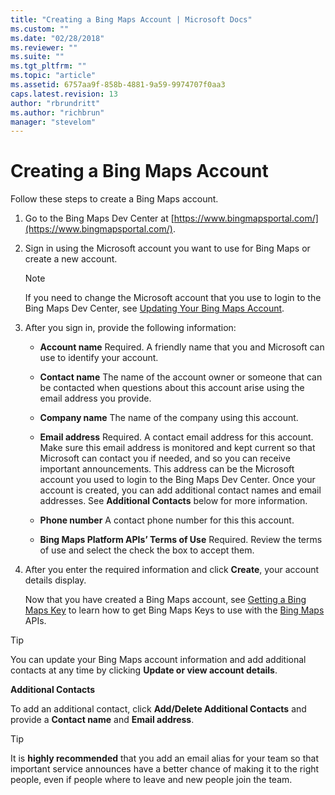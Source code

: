 ```yaml
---
title: "Creating a Bing Maps Account | Microsoft Docs"
ms.custom: ""
ms.date: "02/28/2018"
ms.reviewer: ""
ms.suite: ""
ms.tgt_pltfrm: ""
ms.topic: "article"
ms.assetid: 6757aa9f-858b-4881-9a59-9974707f0aa3
caps.latest.revision: 13
author: "rbrundritt"
ms.author: "richbrun"
manager: "stevelom"
---
```

# Creating a Bing Maps Account
Follow these steps to create a Bing Maps account.  
  
1.  Go to the Bing Maps Dev Center at [https://www.bingmapsportal.com/](https://www.bingmapsportal.com/).  
  
2.  Sign in using the Microsoft account you want to use for Bing Maps or create a new account.  
  
    > [!NOTE]
    >  If you need to change the Microsoft account that you use to login to the Bing Maps Dev Center, see [Updating Your Bing Maps Account](../getting-started/updating-your-bing-maps-account.md).  
  
3.  After you sign in, provide the following information:  
  
    -   **Account name** Required. A friendly name that you and Microsoft can use to identify your account.  
  
    -   **Contact name** The name of the account owner or someone that can be contacted when questions about this account arise using the email address you provide.  
  
    -   **Company name** The name of the company using this account.  
  
    -   **Email address** Required. A contact email address for this account. Make sure this email address is monitored and kept current so that Microsoft can contact you if needed, and so you can receive important announcements. This address can be the Microsoft account you used to login to the Bing Maps Dev Center. Once your account is created, you can add additional contact names and email addresses. See **Additional Contacts** below for more information.  
  
    -   **Phone number** A contact phone number for this this account.  
  
    -   **Bing Maps Platform APIs’ Terms of Use** Required. Review the terms of use and select the check the box to accept them.  
  
4.  After you enter the required information and click **Create**, your account details display.  
  
     Now that you have created a Bing Maps account, see [Getting a Bing Maps Key](../getting-started/getting-a-bing-maps-key.md) to learn how to get Bing Maps Keys to use with the [Bing Maps](../getting-started/../topic/bing-maps.md) APIs.  
  
> [!TIP]
>  You can update your Bing Maps account information and add additional contacts at any time by clicking **Update or view account details**.  
  
 **Additional Contacts**  
  
 To add an additional contact, click **Add/Delete Additional Contacts** and provide a **Contact name** and **Email address**.  
  
> [!TIP]
>  It is **highly recommended** that you add an email alias for your team so that important service announces have a better chance of making it to the right people, even if people where to leave and new people join the team.